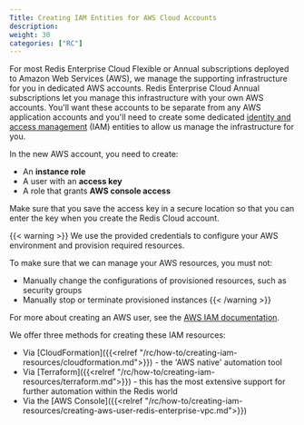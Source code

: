 ```yaml
---
Title: Creating IAM Entities for AWS Cloud Accounts
description:
weight: 30
categories: ["RC"]
---
```

For most Redis Enterprise Cloud Flexible or Annual subscriptions deployed to Amazon Web Services (AWS), we manage the supporting infrastructure for you in dedicated AWS accounts.
Redis Enterprise Cloud Annual subscriptions let you manage this infrastructure with your own AWS accounts.
You'll want these accounts to be separate from any AWS application accounts
and you'll need to create some dedicated [identity and access management](https://docs.aws.amazon.com/IAM/latest/UserGuide/introduction.html) (IAM) entities to allow us manage the infrastructure for you.

In the new AWS account, you need to create:

- An **instance role**
- A user with an **access key**
- A role that grants **AWS console access**

Make sure that you save the access key in a secure location so that you can enter the key when you create the Redis Cloud account.

{{< warning >}}
We use the provided credentials to configure your AWS environment and provision required resources.

To make sure that we can manage your AWS resources, you must not:

- Manually change the configurations of provisioned resources, such as security groups
- Manually stop or terminate provisioned instances
{{< /warning >}}

For more about creating an AWS user, see the [AWS IAM documentation](https://docs.aws.amazon.com/IAM/latest/UserGuide/id_credentials_access-keys.html).

We offer three methods for creating these IAM resources:

- Via [CloudFormation]({{<relref "/rc/how-to/creating-iam-resources/cloudformation.md">}}) - the 'AWS native' automation tool
- Via [Terraform]({{<relref "/rc/how-to/creating-iam-resources/terraform.md">}}) - this has the most extensive support for further automation within the Redis world
- Via the [AWS Console]({{<relref "/rc/how-to/creating-iam-resources/creating-aws-user-redis-enterprise-vpc.md">}})
